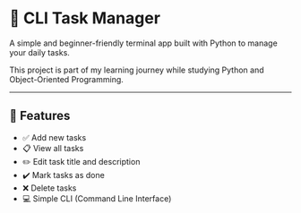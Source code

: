 # 📝 CLI Task Manager

A simple and beginner-friendly terminal app built with Python to manage your daily tasks.

This project is part of my learning journey while studying Python and Object-Oriented Programming.

---

## 🚀 Features

- ✅ Add new tasks
- 📋 View all tasks
- ✏️ Edit task title and description
- ✔️ Mark tasks as done
- ❌ Delete tasks
- 💻 Simple CLI (Command Line Interface)
